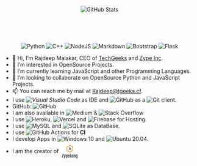 <p align="center">
  <img alt="GitHub Stats" src="https://github-readme-stats.vercel.app/api?username=Rajdeep-TG&theme=vue-dark&show_icons=true"/>
</p><br><br><br>

<p align="center">
  <img alt="Python" src="https://img.shields.io/badge/python-%2314354C.svg?&style=for-the-badge&logo=python&logoColor=cyan"/>&nbsp;<img alt="C++" src="https://img.shields.io/badge/c++-%2300599C.svg?&style=for-the-badge&logo=c%2B%2B&ogoColor=orange"/>&nbsp;<img alt="NodeJS" src="https://img.shields.io/badge/node.js-%2343853D.svg?&style=for-the-badge&logo=node.js&logoColor=black"/>&nbsp;<img alt="Markdown" src="https://img.shields.io/badge/markdown-%23000000.svg?&style=for-the-badge&logo=markdown&logoColor=green"/>&nbsp;<img alt="Bootstrap" src="https://img.shields.io/badge/bootstrap-%23563D7C.svg?&style=for-the-badge&logo=bootstrap&logoColor=blue"/>&nbsp;<img alt="Flask" src="https://img.shields.io/badge/flask-white.svg?&style=for-the-badge&logo=Flask&logoColor=black"/>
</p>

- 👋 Hi, I’m Rajdeep Malakar, CEO of [TechGeeks](https://GitHub.com/TechGeeks-Dev) and [Zype Inc](https://GitHub.com/Zype-Z).
- 👀 I’m interested in OpenSource Projects.
- 🌱 I’m currently learning JavaScript and other Programming Languages.
- 💞️ I’m looking to collaborate on OpenSource Python and JavaScript Projects.
- 📫 You can reach me by mail at [Rajdeep@tgeeks.cf](mailto:Rajdeep@tgeeks.cf).
- I use *![Visual Studio Code](https://img.shields.io/badge/Visual%20Studio%20Code-0078d7.svg?&style=for-the-badge&logo=visual-studio-code&logoColor=cyan)* as IDE and <img alt="GitHub" src="https://img.shields.io/badge/github-%23121011.svg?&style=for-the-badge&logo=github&logoColor=white"/> as a <img alt="Git" src="https://img.shields.io/badge/git-%23F05033.svg?&style=for-the-badge&logo=git&logoColor=black"/> client.
- GitHub: ![GitHub](https://img.shields.io/badge/Rajdeep&hyphen;TG-%23121011.svg?&style=for-the-badge&logo=github&logoColor=white)
- I am also available in <img alt="Medium" src="https://img.shields.io/badge/Medium-%23000000.svg?&style=for-the-badge&logo=Medium&logoColor=white"/> & <img alt="Stack Overflow" src="https://img.shields.io/badge/-StackOverFlow-FA7654?style=for-the-badge&logo=stack-overflow&logoColor=white"/>
- I use <img alt="Heroku" src="https://img.shields.io/badge/heroku-%23430098.svg?&style=for-the-badge&logo=heroku&logoColor=white"/>, <img alt="Vercel" src="https://img.shields.io/badge/vercel-%23000000.svg?&style=for-the-badge&logo=vercel&logoColor=white"/> and <img alt="Firebase" src="https://img.shields.io/badge/firebase-%23039BE5.svg?&style=for-the-badge&logo=firebase"/> for Hosting.
- I use <img alt="MySQL" src="https://img.shields.io/badge/mysql-yellow.svg?&style=for-the-badge&logo=mysql&logoColor=black"/> and <img alt="SQLite" src ="https://img.shields.io/badge/sqlite-%2307405e.svg?&style=for-the-badge&logo=sqlite&logoColor=white"/> as DataBase.
- I use <img alt="GitHub Actions" src="https://img.shields.io/badge/github%20actions-black.svg?&style=for-the-badge&logo=githubactions&logoColor=white"/> for **CI**
- I develop Apps in <img alt="Windows 10" src="https://img.shields.io/badge/Windows%2010-0078D6?style=for-the-badge&logo=windows&logoColor=white" /> and <img alt="Ubuntu 20.04" src="https://img.shields.io/badge/Ubuntu%2020.04%20LTS-E95420?style=for-the-badge&logo=ubuntu&logoColor=white" />.
- I am the creator of <img alt="Zype Programming Language" src="https://raw.githubusercontent.com/Zype-Z/ZypeLang/main/favicon.png" align="center" height=50 width=50/>

<!---
Rajdeep-TG/Rajdeep-TG is a ✨ special ✨ repository because its `README.md` (this file) appears on your GitHub profile.
You can click the Preview link to take a look at your changes.
--->
